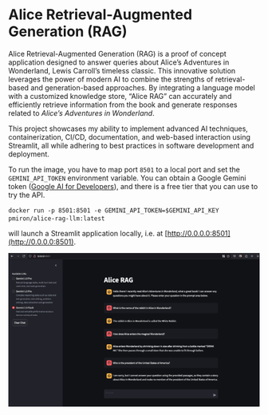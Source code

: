 # Alice Retrieval-Augmented Generation (RAG)

Alice Retrieval-Augmented Generation (RAG) is a proof of concept application designed to answer queries about Alice’s Adventures in Wonderland, Lewis Carroll’s timeless classic. This innovative solution leverages the power of modern AI to combine the strengths of retrieval-based and generation-based approaches. By integrating a language model with a customized knowledge store, “Alice RAG” can accurately and efficiently retrieve information from the book and generate responses related to *Alice’s Adventures in Wonderland*.

This project showcases my ability to implement advanced AI techniques, containerization, CI/CD, documentation, and web-based interaction using Streamlit, all while adhering to best practices in software development and deployment.

To run the image, you have to map port `8501` to a local port and set the `GEMINI_API_TOKEN` environment variable. You can obtain a Google Gemini token ([Google AI for Developers](https://ai.google.dev/pricing)), and there is a free tier that you can use to try the API.

```
docker run -p 8501:8501 -e GEMINI_API_TOKEN=$GEMINI_API_KEY pmiron/alice-rag-llm:latest
```
will launch a Streamlit application locally, i.e. at [http://0.0.0.0:8501](http://0.0.0.0:8501). 

![screnshot-alicerage](img/alicerag.png)
